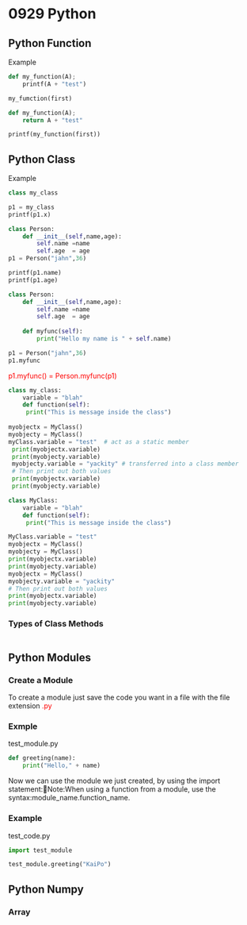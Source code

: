 # 0929 Python  
## Python Function  
Example
```py
def my_function(A);  
    printf(A + "test")

my_fumction(first)
```  
```py 
def my_function(A);  
    return A + "test"

printf(my_function(first))
```
## Python Class
Example
```py
class my_class

p1 = my_class
printf(p1.x)
```
```py
class Person:
    def __init__(self,name,age):
        self.name =name
        self.age  = age
p1 = Person("jahn",36)

printf(p1.name)
printf(p1.age)
```
```py
class Person:
    def __init__(self,name,age):
        self.name =name
        self.age  = age
    
    def myfunc(self):
        print("Hello my name is " + self.name)

p1 = Person("jahn",36)
p1.myfunc
```  
<font color=#FF0000>p1.myfunc() = Person.myfunc(p1)</font>  

```py
class my_class:
    variable = "blah"
    def function(self):
     print("This is message inside the class")
     
myobjectx = MyClass()
myobjecty = MyClass()
myClass.variable = "test"  # act as a static member
 print(myobjectx.variable)
 print(myobjecty.variable)
 myobjecty.variable = "yackity" # transferred into a class member
 # Then print out both values
 print(myobjectx.variable)
 print(myobjecty.variable)
```
```py
class MyClass:
    variable = "blah"
    def function(self):
     print("This is message inside the class")

MyClass.variable = "test"
myobjectx = MyClass()
myobjecty = MyClass()
print(myobjectx.variable)
print(myobjecty.variable)
myobjectx = MyClass()
myobjecty.variable = "yackity"
# Then print out both values
print(myobjectx.variable)
print(myobjecty.variable)
```
### Types of Class Methods  
```

```
## Python Modules
### Create a Module
To create a module just save the code you want in a file with the file extension <font color=#FF0000>.py</font> 

### Exmple  
test_module.py
```py
def greeting(name):
    print("Hello," + name)
```
Now we can use the module we just created, by using the import statement:Note:When using a function from a module, use the syntax:module_name.function_name.

### Example
test_code.py
```py
import test_module

test_module.greeting("KaiPo")
```

## Python Numpy
### Array
